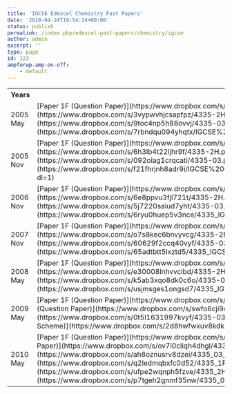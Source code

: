 ```yaml
---
title: 'IGCSE Edexcel Chemistry Past Papers'
date: '2018-04-24T19:54:34+00:00'
status: publish
permalink: /index.php/edexcel-past-papers/chemistry/igcse
author: admin
excerpt: ''
type: page
id: 123
ampforwp-amp-on-off:
    - default
---
```


<table class="table" style="width:100%"><tbody><tr><th>Years</th><th>Download</th></tr><tr><td>2005 May</td><td>[Paper 1F (Question Paper)](https://www.dropbox.com/s/hgi8pduzt0sxecl/4335-1F.pdf?dl=1)  
[Paper 2H (Question Paper)](https://www.dropbox.com/s/3vypwvhjcsapfpz/4335-2H.pdf?dl=1)  
[Paper 03 (Question Paper)](https://www.dropbox.com/s/9toc4np5h88ovvj/4335-03.pdf?dl=1)  
[Paper 1F, 2H, 03 (Mark Scheme)](https://www.dropbox.com/s/7rbndqu094yhqtx/IGCSE%20Chemistry%204335.pdf?dl=1)</td></tr><tr><td>2005 Nov</td><td>[Paper 1F (Question Paper)](https://www.dropbox.com/s/1vvtmnfc1pproip/4335-1F.pdf?dl=1)  
[Paper 2H (Question Paper)](https://www.dropbox.com/s/6h3lb4t22ljhr9f/4335-2H.pdf?dl=1)  
[Paper 03 (Question Paper)](https://www.dropbox.com/s/092oiag1crqcati/4335-03.pdf?dl=1)  
[Paper 1F, 2H, 03 (Mark Scheme)](https://www.dropbox.com/s/f21fhrjnh8adr9i/IGCSE%20Chemistry%204335%20Mark%20Scheme%20Nov%2005%20FINAL.pdf?dl=1)</td></tr><tr><td>2006 Nov</td><td>[Paper 1F (Question Paper)](https://www.dropbox.com/s/n4djrx42q376tj8/4335-1F.pdf?dl=1)  
[Paper 2H (Question Paper)](https://www.dropbox.com/s/6e8ppvu3fjl721t/4335-2H.pdf?dl=1)  
[Paper 03 (Question Paper)](https://www.dropbox.com/s/5j7220saiud7yht/4335-03.pdf?dl=1)  
[Paper 1F, 2H, 03 (Mark Scheme)](https://www.dropbox.com/s/6ryu0huep5v3nce/4335_IGCSE_Chemistry_msc_20070104.pdf?dl=1)</td></tr><tr><td>2007 Nov</td><td>[Paper 1F (Question Paper)](https://www.dropbox.com/s/5wu7ude376gvori/4335-1F.pdf?dl=1)  
[Paper 2H (Question Paper)](https://www.dropbox.com/s/o7s8kec6bnvyvcg/4335-2H.pdf?dl=1)  
[Paper 03 (Question Paper)](https://www.dropbox.com/s/60629f2ccq40vyf/4335-03.pdf?dl=1)  
[Paper 1F, 2H, 03 (Mark Scheme)](https://www.dropbox.com/s/65adtbtt5lxztd5/4335_IGCSE_Chemistry_msc_20080110.pdf?dl=1)</td></tr><tr><td>2008 May</td><td>[Paper 1F (Question Paper)](https://www.dropbox.com/s/mrwiji3yzwet5c0/4335-1F.pdf?dl=1)  
[Paper 2H (Question Paper)](https://www.dropbox.com/s/e30008lnhvvcibd/4335-2H.pdf?dl=1)  
[Paper 03 (Question Paper)](https://www.dropbox.com/s/k5ab3xqo8dk0c6o/4335-03.pdf?dl=1)  
[Paper 1F, 2H, 03 (Mark Scheme)](https://www.dropbox.com/s/usjmsges1ongsd7/4335_IGCSE_Chemistry_msc_20080807_UG020251.pdf?dl=1)</td></tr><tr><td>2009 May</td><td>[Paper 1F (Question Paper)](https://www.dropbox.com/s/e4pfc64d1k92xnz/4335-1F%20Chemistry.pdf?dl=1)  
[Paper 2H (Question Paper)](https://www.dropbox.com/s/swfo6cji9oxee6e/4335-2H%20Chemistry.pdf?dl=1)  
[Paper 03 (Question Paper)](https://www.dropbox.com/s/0t5l1631997kvyf/4335-03%20%26%204437-08%20Chemistry.pdf?dl=1)  
[Paper 1F, 2H, 03 (Mark Scheme)](https://www.dropbox.com/s/2d8hwfwxuv8kdkz/4335_IGCSE_Chemistry_msc_20090717_UG021456.pdf?dl=1)</td></tr><tr><td>2010 May</td><td>[Paper 1F (Question Paper)](https://www.dropbox.com/s/rfxjddx2bj7ffls/4335_1F_que_20100609.pdf?dl=1)  
[Paper 2H (Question Paper)](https://www.dropbox.com/s/ov7i0cliqh4dhgl/4335_2H_que_20100609.pdf?dl=1)  
[Paper 03 (Question Paper)](https://www.dropbox.com/s/ah8oznusrv8dzei/4335_03_que_20100528.pdf?dl=1)  
[Paper 1F (Mark Scheme)](https://www.dropbox.com/s/q2ledmqbxfc0d52/4335_1F_msc_20100715.pdf?dl=1)  
[Paper 2H (Mark Scheme)](https://www.dropbox.com/s/ufpe2wqnph5fzve/4335_2H_msc_20100715.pdf?dl=1)  
[Paper 03 (Mark Scheme)](https://www.dropbox.com/s/p7tgeh2gnmf35nw/4335_03_msc_20100715.pdf?dl=1)</td></tr></tbody></table>